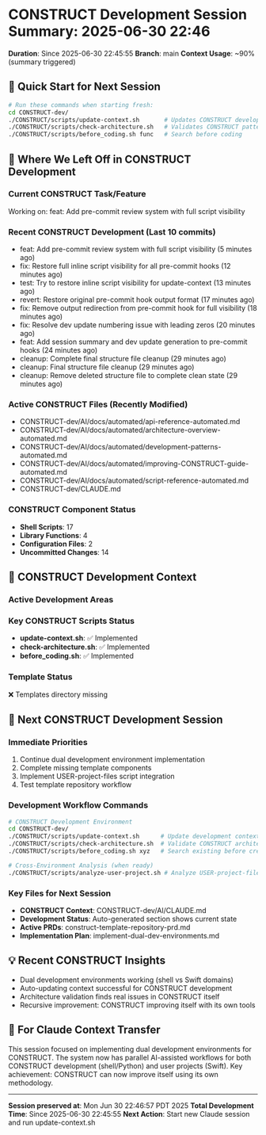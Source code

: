 # CONSTRUCT Development Session Summary: 2025-06-30 22:46
**Duration**: Since 2025-06-30 22:45:55
**Branch**: main
**Context Usage**: ~90% (summary triggered)

## 🎯 Quick Start for Next Session
```bash
# Run these commands when starting fresh:
cd CONSTRUCT-dev/
./CONSTRUCT/scripts/update-context.sh       # Updates CONSTRUCT development context
./CONSTRUCT/scripts/check-architecture.sh   # Validates CONSTRUCT patterns
./CONSTRUCT/scripts/before_coding.sh func   # Search before coding
```

## 📍 Where We Left Off in CONSTRUCT Development

### Current CONSTRUCT Task/Feature
Working on: feat: Add pre-commit review system with full script visibility

### Recent CONSTRUCT Development (Last 10 commits)
- feat: Add pre-commit review system with full script visibility (5 minutes ago)
- fix: Restore full inline script visibility for all pre-commit hooks (12 minutes ago)
- test: Try to restore inline script visibility for update-context (13 minutes ago)
- revert: Restore original pre-commit hook output format (17 minutes ago)
- fix: Remove output redirection from pre-commit hook for full visibility (18 minutes ago)
- fix: Resolve dev update numbering issue with leading zeros (20 minutes ago)
- feat: Add session summary and dev update generation to pre-commit hooks (24 minutes ago)
- cleanup: Complete final structure file cleanup (29 minutes ago)
- cleanup: Final structure file cleanup (29 minutes ago)
- cleanup: Remove deleted structure file to complete clean state (29 minutes ago)

### Active CONSTRUCT Files (Recently Modified)
- CONSTRUCT-dev/AI/docs/automated/api-reference-automated.md
- CONSTRUCT-dev/AI/docs/automated/architecture-overview-automated.md
- CONSTRUCT-dev/AI/docs/automated/development-patterns-automated.md
- CONSTRUCT-dev/AI/docs/automated/improving-CONSTRUCT-guide-automated.md
- CONSTRUCT-dev/AI/docs/automated/script-reference-automated.md
- CONSTRUCT-dev/CLAUDE.md

### CONSTRUCT Component Status
- **Shell Scripts**:       17
- **Library Functions**:        4
- **Configuration Files**:        2
- **Uncommitted Changes**:       14

## 🔧 CONSTRUCT Development Context

### Active Development Areas


### Key CONSTRUCT Scripts Status
- **update-context.sh**: ✅ Implemented
- **check-architecture.sh**: ✅ Implemented
- **before_coding.sh**: ✅ Implemented

### Template Status
❌ Templates directory missing

## 🚀 Next CONSTRUCT Development Session

### Immediate Priorities
1. Continue dual development environment implementation
2. Complete missing template components
3. Implement USER-project-files script integration
4. Test template repository workflow

### Development Workflow Commands
```bash
# CONSTRUCT Development Environment
cd CONSTRUCT-dev/
./CONSTRUCT/scripts/update-context.sh      # Update development context
./CONSTRUCT/scripts/check-architecture.sh  # Validate CONSTRUCT architecture
./CONSTRUCT/scripts/before_coding.sh xyz   # Search existing before creating

# Cross-Environment Analysis (when ready)
./CONSTRUCT/scripts/analyze-user-project.sh # Analyze USER-project-files patterns
```

### Key Files for Next Session
- **CONSTRUCT Context**: CONSTRUCT-dev/AI/CLAUDE.md
- **Development Status**: Auto-generated section shows current state
- **Active PRDs**: construct-template-repository-prd.md
- **Implementation Plan**: implement-dual-dev-environments.md

## 💡 Recent CONSTRUCT Insights
- Dual development environments working (shell vs Swift domains)
- Auto-updating context successful for CONSTRUCT development
- Architecture validation finds real issues in CONSTRUCT itself
- Recursive improvement: CONSTRUCT improving itself with its own tools

## 🤖 For Claude Context Transfer
This session focused on implementing dual development environments for CONSTRUCT. The system now has parallel AI-assisted workflows for both CONSTRUCT development (shell/Python) and user projects (Swift). Key achievement: CONSTRUCT can now improve itself using its own methodology.

---
**Session preserved at**: Mon Jun 30 22:46:57 PDT 2025
**Total Development Time**: Since 2025-06-30 22:45:55
**Next Action**: Start new Claude session and run update-context.sh
